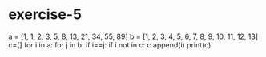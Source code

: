 # exercise-5
a = [1, 1, 2, 3, 5, 8, 13, 21, 34, 55, 89]
b = [1, 2, 3, 4, 5, 6, 7, 8, 9, 10, 11, 12, 13]
c=[]
for i in a:
  for j in b:
    if i==j:
      if i not in c:
        c.append(i)
print(c)
